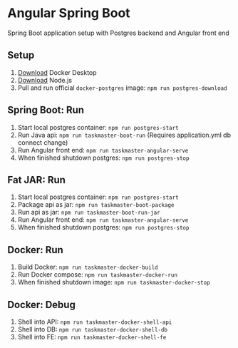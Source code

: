 # Angular Spring Boot

Spring Boot application setup with Postgres backend and Angular front end

## Setup

1. [Download](https://www.docker.com/products/docker-desktop/) Docker Desktop
2. [Download](https://nodejs.org/en/download) Node.js
3. Pull and run official `docker-postgres` image: `npm run postgres-download`

## Spring Boot: Run

1. Start local postgres container: `npm run postgres-start`
2. Run Java api: `npm run taskmaster-boot-run` (Requires application.yml db connect change)
3. Run Angular front end: `npm run taskmaster-angular-serve`
4. When finished shutdown postgres: `npm run postgres-stop`

## Fat JAR: Run

1. Start local postgres container: `npm run postgres-start`
2. Package api as jar: `npm run taskmaster-boot-package`
3. Run api as jar: `npm run taskmaster-boot-run-jar`
4. Run Angular front end: `npm run taskmaster-angular-serve`
5. When finished shutdown postgres: `npm run postgres-stop`

## Docker: Run

1. Build Docker: `npm run taskmaster-docker-build`
2. Run Docker compose: `npm run taskmaster-docker-run`
3. When finished shutdown image: `npm run taskmaster-docker-stop`

## Docker: Debug

1. Shell into API: `npm run taskmaster-docker-shell-api`
2. Shell into DB: `npm run taskmaster-docker-shell-db`
3. Shell into FE: `npm run taskmaster-docker-shell-fe`
